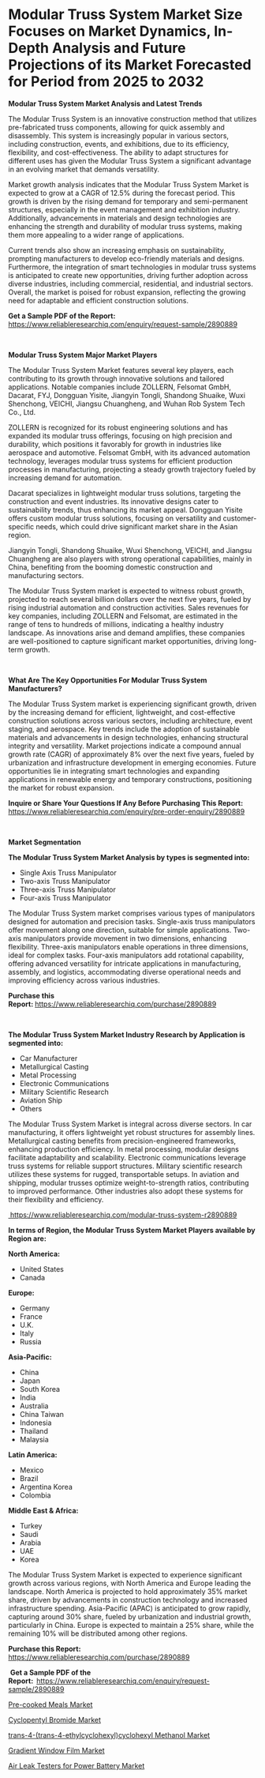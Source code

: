 <p><h1>Modular Truss System Market Size Focuses on Market Dynamics, In-Depth Analysis and Future Projections of its Market Forecasted for Period from 2025 to 2032</h1></p><p><strong>Modular Truss System Market Analysis and Latest Trends</strong></p>
<p><p>The Modular Truss System is an innovative construction method that utilizes pre-fabricated truss components, allowing for quick assembly and disassembly. This system is increasingly popular in various sectors, including construction, events, and exhibitions, due to its efficiency, flexibility, and cost-effectiveness. The ability to adapt structures for different uses has given the Modular Truss System a significant advantage in an evolving market that demands versatility.</p><p>Market growth analysis indicates that the Modular Truss System Market is expected to grow at a CAGR of 12.5% during the forecast period. This growth is driven by the rising demand for temporary and semi-permanent structures, especially in the event management and exhibition industry. Additionally, advancements in materials and design technologies are enhancing the strength and durability of modular truss systems, making them more appealing to a wider range of applications.</p><p>Current trends also show an increasing emphasis on sustainability, prompting manufacturers to develop eco-friendly materials and designs. Furthermore, the integration of smart technologies in modular truss systems is anticipated to create new opportunities, driving further adoption across diverse industries, including commercial, residential, and industrial sectors. Overall, the market is poised for robust expansion, reflecting the growing need for adaptable and efficient construction solutions.</p></p>
<p><strong>Get a Sample PDF of the Report:&nbsp;</strong> <a href="https://www.reliableresearchiq.com/enquiry/request-sample/2890889?utm_campaign=973&utm_medium=2&utm_source=Github&utm_content=ia&utm_term=14032025&utm_id=modular-truss-system">https://www.reliableresearchiq.com/enquiry/request-sample/2890889</a></p>
<p>&nbsp;</p>
<p><strong>Modular Truss System Major Market Players</strong></p>
<p><p>The Modular Truss System Market features several key players, each contributing to its growth through innovative solutions and tailored applications. Notable companies include ZOLLERN, Felsomat GmbH, Dacarat, FYJ, Dongguan Yisite, Jiangyin Tongli, Shandong Shuaike, Wuxi Shenchong, VEICHI, Jiangsu Chuangheng, and Wuhan Rob System Tech Co., Ltd.</p><p>ZOLLERN is recognized for its robust engineering solutions and has expanded its modular truss offerings, focusing on high precision and durability, which positions it favorably for growth in industries like aerospace and automotive. Felsomat GmbH, with its advanced automation technology, leverages modular truss systems for efficient production processes in manufacturing, projecting a steady growth trajectory fueled by increasing demand for automation.</p><p>Dacarat specializes in lightweight modular truss solutions, targeting the construction and event industries. Its innovative designs cater to sustainability trends, thus enhancing its market appeal. Dongguan Yisite offers custom modular truss solutions, focusing on versatility and customer-specific needs, which could drive significant market share in the Asian region. </p><p>Jiangyin Tongli, Shandong Shuaike, Wuxi Shenchong, VEICHI, and Jiangsu Chuangheng are also players with strong operational capabilities, mainly in China, benefiting from the booming domestic construction and manufacturing sectors.</p><p>The Modular Truss System market is expected to witness robust growth, projected to reach several billion dollars over the next five years, fueled by rising industrial automation and construction activities. Sales revenues for key companies, including ZOLLERN and Felsomat, are estimated in the range of tens to hundreds of millions, indicating a healthy industry landscape. As innovations arise and demand amplifies, these companies are well-positioned to capture significant market opportunities, driving long-term growth.</p></p>
<p>&nbsp;</p>
<p><strong>What Are The Key Opportunities For Modular Truss System Manufacturers?</strong></p>
<p><p>The Modular Truss System market is experiencing significant growth, driven by the increasing demand for efficient, lightweight, and cost-effective construction solutions across various sectors, including architecture, event staging, and aerospace. Key trends include the adoption of sustainable materials and advancements in design technologies, enhancing structural integrity and versatility. Market projections indicate a compound annual growth rate (CAGR) of approximately 8% over the next five years, fueled by urbanization and infrastructure development in emerging economies. Future opportunities lie in integrating smart technologies and expanding applications in renewable energy and temporary constructions, positioning the market for robust expansion.</p></p>
<p><strong>Inquire or Share Your Questions If Any Before Purchasing This Report:</strong> <a href="https://www.reliableresearchiq.com/enquiry/pre-order-enquiry/2890889?utm_campaign=973&utm_medium=2&utm_source=Github&utm_content=ia&utm_term=14032025&utm_id=modular-truss-system">https://www.reliableresearchiq.com/enquiry/pre-order-enquiry/2890889</a></p>
<p>&nbsp;</p>
<p><strong>Market Segmentation</strong></p>
<p><strong>The Modular Truss System Market Analysis by types is segmented into:</strong></p>
<p><ul><li>Single Axis Truss Manipulator</li><li>Two-axis Truss Manipulator</li><li>Three-axis Truss Manipulator</li><li>Four-axis Truss Manipulator</li></ul></p>
<p><p>The Modular Truss System market comprises various types of manipulators designed for automation and precision tasks. Single-axis truss manipulators offer movement along one direction, suitable for simple applications. Two-axis manipulators provide movement in two dimensions, enhancing flexibility. Three-axis manipulators enable operations in three dimensions, ideal for complex tasks. Four-axis manipulators add rotational capability, offering advanced versatility for intricate applications in manufacturing, assembly, and logistics, accommodating diverse operational needs and improving efficiency across various industries.</p></p>
<p><strong>Purchase this Report:&nbsp;</strong><a href="https://www.reliableresearchiq.com/purchase/2890889?utm_campaign=973&utm_medium=2&utm_source=Github&utm_content=ia&utm_term=14032025&utm_id=modular-truss-system">https://www.reliableresearchiq.com/purchase/2890889</a></p>
<p>&nbsp;</p>
<p><strong>The Modular Truss System Market Industry Research by Application is segmented into:</strong></p>
<p><ul><li>Car Manufacturer</li><li>Metallurgical Casting</li><li>Metal Processing</li><li>Electronic Communications</li><li>Military Scientific Research</li><li>Aviation Ship</li><li>Others</li></ul></p>
<p><p>The Modular Truss System Market is integral across diverse sectors. In car manufacturing, it offers lightweight yet robust structures for assembly lines. Metallurgical casting benefits from precision-engineered frameworks, enhancing production efficiency. In metal processing, modular designs facilitate adaptability and scalability. Electronic communications leverage truss systems for reliable support structures. Military scientific research utilizes these systems for rugged, transportable setups. In aviation and shipping, modular trusses optimize weight-to-strength ratios, contributing to improved performance. Other industries also adopt these systems for their flexibility and efficiency.</p></p>
<p><a href="https://www.reliableresearchiq.com/modular-truss-system-r2890889?utm_campaign=973&utm_medium=2&utm_source=Github&utm_content=ia&utm_term=14032025&utm_id=modular-truss-system">&nbsp;https://www.reliableresearchiq.com/modular-truss-system-r2890889</a></p>
<p><strong>In terms of Region, the Modular Truss System Market Players available by Region are:</strong></p>
<p>
    <p> <strong> North America: </strong>
        <ul>
            <li>United States</li>
            <li>Canada</li>
        </ul>
        </p> 
    <p> <strong> Europe: </strong>
        <ul>
            <li>Germany</li>
            <li>France</li>
            <li>U.K.</li>
            <li>Italy</li>
            <li>Russia</li>
        </ul>
        </p> 
    <p> <strong> Asia-Pacific: </strong>
        <ul>
            <li>China</li>
            <li>Japan</li>
            <li>South Korea</li>
            <li>India</li>
            <li>Australia</li>
            <li>China Taiwan</li>
            <li>Indonesia</li>
            <li>Thailand</li>
            <li>Malaysia</li>
        </ul>
        </p> 
    <p> <strong> Latin America: </strong>
        <ul>
            <li>Mexico</li>
            <li>Brazil</li>
            <li>Argentina Korea</li>
            <li>Colombia</li>
        </ul>
        </p> 
    <p> <strong> Middle East & Africa: </strong>
        <ul>
            <li>Turkey</li>
            <li>Saudi</li>
            <li>Arabia</li>
            <li>UAE</li>
            <li>Korea</li>
        </ul>
    </p>
    </p>
<p><p>The Modular Truss System Market is expected to experience significant growth across various regions, with North America and Europe leading the landscape. North America is projected to hold approximately 35% market share, driven by advancements in construction technology and increased infrastructure spending. Asia-Pacific (APAC) is anticipated to grow rapidly, capturing around 30% share, fueled by urbanization and industrial growth, particularly in China. Europe is expected to maintain a 25% share, while the remaining 10% will be distributed among other regions.</p></p>
<p><strong>Purchase this Report: </strong><a href="https://www.reliableresearchiq.com/purchase/2890889?utm_campaign=973&utm_medium=2&utm_source=Github&utm_content=ia&utm_term=14032025&utm_id=modular-truss-system">https://www.reliableresearchiq.com/purchase/2890889</a></p>
<p>&nbsp;<strong>Get a Sample PDF of the Report:&nbsp;&nbsp;</strong><a href="https://www.reliableresearchiq.com/enquiry/request-sample/2890889?utm_campaign=973&utm_medium=2&utm_source=Github&utm_content=ia&utm_term=14032025&utm_id=modular-truss-system">https://www.reliableresearchiq.com/enquiry/request-sample/2890889</a></p>
<p><strong></strong></p>
<p><p><a href="https://github.com/ritooesiaba/Market-Research-Report-List-1/blob/main/pre-cooked-meals-market.md?utm_campaign=973&utm_medium=2&utm_source=Github&utm_content=ia&utm_term=14032025&utm_id=modular-truss-system">Pre-cooked Meals Market</a></p><p><a href="https://github.com/elvutedipela/Market-Research-Report-List-1/blob/main/cyclopentyl-bromide-market.md?utm_campaign=973&utm_medium=2&utm_source=Github&utm_content=ia&utm_term=14032025&utm_id=modular-truss-system">Cyclopentyl Bromide Market</a></p><p><a href="https://github.com/hedbomkrahe/Market-Research-Report-List-1/blob/main/trans-4-trans-4-ethylcyclohexylcyclohexyl-methanol-market.md?utm_campaign=973&utm_medium=2&utm_source=Github&utm_content=ia&utm_term=14032025&utm_id=modular-truss-system">trans-4-(trans-4-ethylcyclohexyl)cyclohexyl Methanol Market</a></p><p><a href="https://github.com/nkbaroga/Market-Research-Report-List-1/blob/main/gradient-window-film-market.md?utm_campaign=973&utm_medium=2&utm_source=Github&utm_content=ia&utm_term=14032025&utm_id=modular-truss-system">Gradient Window Film Market</a></p><p><a href="https://github.com/lateshab69/Market-Research-Report-List-1/blob/main/air-leak-testers-for-power-battery-market.md?utm_campaign=973&utm_medium=2&utm_source=Github&utm_content=ia&utm_term=14032025&utm_id=modular-truss-system">Air Leak Testers for Power Battery Market</a></p></p>